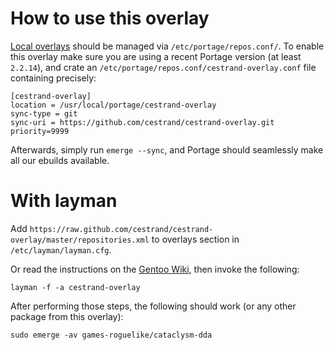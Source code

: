 # How to use this overlay

[Local overlays](https://wiki.gentoo.org/wiki/Overlay/Local_overlay) should be managed via `/etc/portage/repos.conf/`.
To enable this overlay make sure you are using a recent Portage version (at least `2.2.14`), and crate an `/etc/portage/repos.conf/cestrand-overlay.conf` file containing precisely:

```
[cestrand-overlay]
location = /usr/local/portage/cestrand-overlay
sync-type = git
sync-uri = https://github.com/cestrand/cestrand-overlay.git
priority=9999
```

Afterwards, simply run `emerge --sync`, and Portage should seamlessly make all our ebuilds available.

# With layman

Add `https://raw.github.com/cestrand/cestrand-overlay/master/repositories.xml` to overlays section in `/etc/layman/layman.cfg`.

Or read the instructions on the [Gentoo Wiki](http://wiki.gentoo.org/wiki/Layman#Adding_custom_overlays), then invoke the following:

	layman -f -a cestrand-overlay

After performing those steps, the following should work (or any other package from this overlay):

	sudo emerge -av games-roguelike/cataclysm-dda